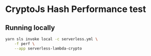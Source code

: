 # CryptoJs Hash Performance test

## Running locally
```bash
yarn sls invoke local -c serverless.yml \
    -f perf \
    --app serverless-lambda-crypto
```
